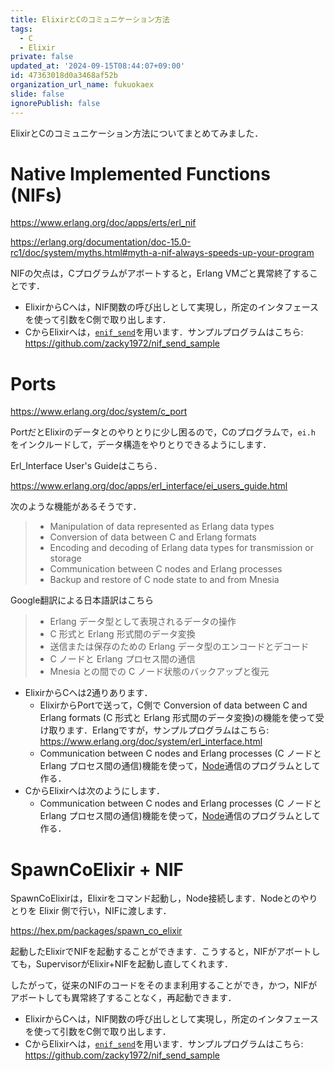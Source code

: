 ```yaml
---
title: ElixirとCのコミュニケーション方法
tags:
  - C
  - Elixir
private: false
updated_at: '2024-09-15T08:44:07+09:00'
id: 47363018d0a3468af52b
organization_url_name: fukuokaex
slide: false
ignorePublish: false
---
```

ElixirとCのコミュニケーション方法についてまとめてみました．

# Native Implemented Functions (NIFs)

https://www.erlang.org/doc/apps/erts/erl_nif

https://erlang.org/documentation/doc-15.0-rc1/doc/system/myths.html#myth-a-nif-always-speeds-up-your-program

NIFの欠点は，Cプログラムがアボートすると，Erlang VMごと異常終了することです．

* ElixirからCへは，NIF関数の呼び出しとして実現し，所定のインタフェースを使って引数をC側で取り出します．
* CからElixirへは，[`enif_send`](https://www.erlang.org/doc/apps/erts/erl_nif.html#enif_send)を用います．サンプルプログラムはこちら: https://github.com/zacky1972/nif_send_sample

# Ports

https://www.erlang.org/doc/system/c_port

PortだとElixirのデータとのやりとりに少し困るので，Cのプログラムで，`ei.h` をインクルードして，データ構造をやりとりできるようにします．

Erl_Interface User's Guideはこちら．

https://www.erlang.org/doc/apps/erl_interface/ei_users_guide.html

次のような機能があるそうです．

> * Manipulation of data represented as Erlang data types
> * Conversion of data between C and Erlang formats
> * Encoding and decoding of Erlang data types for transmission or storage
> * Communication between C nodes and Erlang processes
> * Backup and restore of C node state to and from Mnesia

Google翻訳による日本語訳はこちら

> * Erlang データ型として表現されるデータの操作
> * C 形式と Erlang 形式間のデータ変換
> * 送信または保存のための Erlang データ型のエンコードとデコード
> * C ノードと Erlang プロセス間の通信
> * Mnesia との間での C ノード状態のバックアップと復元

* ElixirからCへは2通りあります．
  * ElixirからPortで送って，C側で Conversion of data between C and Erlang formats (C 形式と Erlang 形式間のデータ変換)の機能を使って受け取ります．Erlangですが，サンプルプログラムはこちら: https://www.erlang.org/doc/system/erl_interface.html
  * Communication between C nodes and Erlang processes (C ノードと Erlang プロセス間の通信)機能を使って，[Node](https://hexdocs.pm/elixir/Node.html)通信のプログラムとして作る．
* CからElixirへは次のようにします．
  * Communication between C nodes and Erlang processes (C ノードと Erlang プロセス間の通信)機能を使って，[Node](https://hexdocs.pm/elixir/Node.html)通信のプログラムとして作る．

# SpawnCoElixir + NIF

SpawnCoElixirは，Elixirをコマンド起動し，Node接続します．Nodeとのやりとりを Elixir 側で行い，NIFに渡します．

https://hex.pm/packages/spawn_co_elixir

起動したElixirでNIFを起動することができます．こうすると，NIFがアボートしても，SupervisorがElixir+NIFを起動し直してくれます．

したがって，従来のNIFのコードをそのまま利用することができ，かつ，NIFがアボートしても異常終了することなく，再起動できます．

* ElixirからCへは，NIF関数の呼び出しとして実現し，所定のインタフェースを使って引数をC側で取り出します．
* CからElixirへは，[`enif_send`](https://www.erlang.org/doc/apps/erts/erl_nif.html#enif_send)を用います．サンプルプログラムはこちら: https://github.com/zacky1972/nif_send_sample
